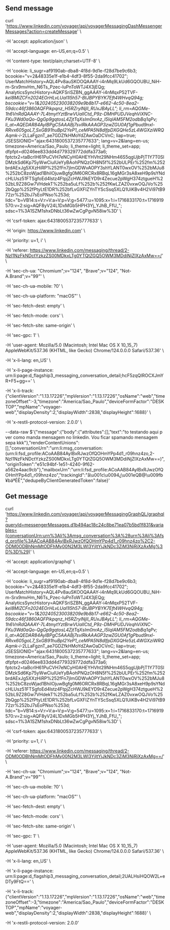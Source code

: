 
## Send message
curl 'https://www.linkedin.com/voyager/api/voyagerMessagingDashMessengerMessages?action=createMessage' \

-H 'accept: application/json' \

-H 'accept-language: en-US,en;q=0.5' \

-H 'content-type: text/plain;charset=UTF-8' \

-H 'cookie: li_sugr=af9190ab-dba8-4f8d-9d1e-f28d7be9c6b3; bcookie="v=2&48335e1f-e1b4-4df3-8f55-2da9fcc41702"; UserMatchHistory=AQL4Pv8auSKOOQAAAY-i4nMq9LkUd6GQOUBU_NiH-m-Srx9mvHm_N6Ts_Pzec-luPnToWTJ4X3jEQg; AnalyticsSyncHistory=AQKFSriSZBN_ggAAAY-i4nMqxP52TVF-_keI8MIZCFn2024EOrHLvLUal1l5h57-BtJBPYBYK7Eft4WHvqQ94g; bscookie="v=1&202405230038209e9b8b17-e662-4c50-8ea2-59dcc46f3860AQFPikpqnz_H5RZrylNjlI_RUxJBAyLL"; li_rm=AQGMe-1h6VnRdQAAAY-7L4tmytYztBrwVUaIlCtd_P9z-DMHPUDJVeqhViXNC-FKu3Wd0aQo-QgGp9gqtosL4ZjtTqXsIm0nrAz_I5IqIAM5FM2odbBq1qPv; li_at=AQEDAR84AyIBPgC5AAABj7svlRkAAAGP3zwZGU0Af1gPbud9nxl-RRvx605goL7_SxGB91huBpI2YeP1_ceMPA5N8dlfpDXGQHe5zL4WGXziWRQAqmk-i_-2LLaFgznT_ae7GDZfkHMoYdZAwOaDCVnC; liap=true; JSESSIONID="ajax:6431800537235777633"; lang=v=2&lang=en-us; timezone=America/Sao_Paulo; li_theme=light; li_theme_set=app; dfpfpt=d0246ee833dd4d779329772ddfa373a6; fptctx2=taBcrIH61PuCVH7eNCyH0AHEYHVht29NHm46S5qgUjbPjT1Y7T0SlDMzkSd6Kp75yWwCiuIUeYyBAohPNQzOH8N5f%252bULPEr%252fm%252brdAExJg5XXzHiRP%252fFn7jImGDWvAOPY3shYLANT0wxOV%252bMJu8%252bC8zoWjad1BhiIOjuwBgfg0M6ORCRx8RBqL16gMGr3sA8xeH9p9sYNdcHLUsz51FTSgfoEd4lstz4FtpjZcHWJ9kEYD9r4Zecue2pWgH374ztgueH%252bL9Z28Gw7VHdekT%252ba5uLf%252b%252fKwLZAZ0vxwOQJVo%252bQgp%252fPtyLtE1DR%252bfLvGXFIZYnTYScSsq5XLQ1UiKBv4H2Vi97tB972zr%252bJ7sEoPNso%253d; lidc="b=VB14:s=V:r=V:a=V:p=V:g=5477:u=1095:x=1:i=1716833170:t=1716919570:v=2:sig=AQF8yV24L1DxMGb5HPH3Yj_YJhB_FfU_"; sdsc=1%3A1SZM1shxDNbLt36wZwCgPgvN58iw%3D' \

-H 'csrf-token: ajax:6431800537235777633' \

-H 'origin: https://www.linkedin.com' \

-H 'priority: u=1, i' \

-H 'referer: https://www.linkedin.com/messaging/thread/2-NzI1NzFkNDctYzkzZS00MDkxLTg0YTQtZGQ5OWM3MDdiNjZlXzAxMw==/' \

-H 'sec-ch-ua: "Chromium";v="124", "Brave";v="124", "Not-A.Brand";v="99"' \

-H 'sec-ch-ua-mobile: ?0' \

-H 'sec-ch-ua-platform: "macOS"' \

-H 'sec-fetch-dest: empty' \

-H 'sec-fetch-mode: cors' \

-H 'sec-fetch-site: same-origin' \

-H 'sec-gpc: 1' \

-H 'user-agent: Mozilla/5.0 (Macintosh; Intel Mac OS X 10_15_7) AppleWebKit/537.36 (KHTML, like Gecko) Chrome/124.0.0.0 Safari/537.36' \

-H 'x-li-lang: en_US' \

-H 'x-li-page-instance: urn:li:page:d_flagship3_messaging_conversation_detail;hcF5zqQlROCXJmYR+F5+gg==' \

-H 'x-li-track: {"clientVersion":"1.13.17226","mpVersion":"1.13.17226","osName":"web","timezoneOffset":-3,"timezone":"America/Sao_Paulo","deviceFormFactor":"DESKTOP","mpName":"voyager-web","displayDensity":2,"displayWidth":2838,"displayHeight":1688}' \

-H 'x-restli-protocol-version: 2.0.0' \

--data-raw $'{"message":{"body":{"attributes":[],"text":"to testando aqui p ver como manda mensagem no linkedin. Vou ficar spamando mensagem sepa kkk"},"renderContentUnions":[],"conversationUrn":"urn:li:msg_conversation:(urn:li:fsd_profile:ACoAAB84AyIBxRJwzOfQOHmYPp4d1_r09hnz4zo,2-NzI1NzFkNDctYzkzZS00MDkxLTg0YTQtZGQ5OWM3MDdiNjZlXzAxMw==)","originToken":"e51c94bf-1e51-4240-9f62-a562e4aac9cb"},"mailboxUrn":"urn:li:fsd_profile:ACoAAB84AyIBxRJwzOfQOHmYPp4d1_r09hnz4zo","trackingId":"å\\u001c\u0094¿\\u001eQB@\u009fb¥bäªÉË","dedupeByClientGeneratedToken":false}'

## Get message

curl 'https://www.linkedin.com/voyager/api/voyagerMessagingGraphQL/graphql?queryId=messengerMessages.d1b494ac18c24c8be71ea07b5bd1f831&variables=(conversationUrn:urn%3Ali%3Amsg_conversation%3A%28urn%3Ali%3Afsd_profile%3AACoAAB84AyIBxRJwzOfQOHmYPp4d1_r09hnz4zo%2C2-ODM0ODBhNmMtODFhMy00N2M3LWI3YjItYjJkNDc3ZjM3NjRiXzAxMg%3D%3D%29)' \

-H 'accept: application/graphql' \

-H 'accept-language: en-US,en;q=0.5' \

-H 'cookie: li_sugr=af9190ab-dba8-4f8d-9d1e-f28d7be9c6b3; bcookie="v=2&48335e1f-e1b4-4df3-8f55-2da9fcc41702"; UserMatchHistory=AQL4Pv8auSKOOQAAAY-i4nMq9LkUd6GQOUBU_NiH-m-Srx9mvHm_N6Ts_Pzec-luPnToWTJ4X3jEQg; AnalyticsSyncHistory=AQKFSriSZBN_ggAAAY-i4nMqxP52TVF-_keI8MIZCFn2024EOrHLvLUal1l5h57-BtJBPYBYK7Eft4WHvqQ94g; bscookie="v=1&202405230038209e9b8b17-e662-4c50-8ea2-59dcc46f3860AQFPikpqnz_H5RZrylNjlI_RUxJBAyLL"; li_rm=AQGMe-1h6VnRdQAAAY-7L4tmytYztBrwVUaIlCtd_P9z-DMHPUDJVeqhViXNC-FKu3Wd0aQo-QgGp9gqtosL4ZjtTqXsIm0nrAz_I5IqIAM5FM2odbBq1qPv; li_at=AQEDAR84AyIBPgC5AAABj7svlRkAAAGP3zwZGU0Af1gPbud9nxl-RRvx605goL7_SxGB91huBpI2YeP1_ceMPA5N8dlfpDXGQHe5zL4WGXziWRQAqmk-i_-2LLaFgznT_ae7GDZfkHMoYdZAwOaDCVnC; liap=true; JSESSIONID="ajax:6431800537235777633"; lang=v=2&lang=en-us; timezone=America/Sao_Paulo; li_theme=light; li_theme_set=app; dfpfpt=d0246ee833dd4d779329772ddfa373a6; fptctx2=taBcrIH61PuCVH7eNCyH0AHEYHVht29NHm46S5qgUjbPjT1Y7T0SlDMzkSd6Kp75yWwCiuIUeYyBAohPNQzOH8N5f%252bULPEr%252fm%252brdAExJg5XXzHiRP%252fFn7jImGDWvAOPY3shYLANT0wxOV%252bMJu8%252bC8zoWjad1BhiIOjuwBgfg0M6ORCRx8RBqL16gMGr3sA8xeH9p9sYNdcHLUsz51FTSgfoEd4lstz4FtpjZcHWJ9kEYD9r4Zecue2pWgH374ztgueH%252bL9Z28Gw7VHdekT%252ba5uLf%252b%252fKwLZAZ0vxwOQJVo%252bQgp%252fPtyLtE1DR%252bfLvGXFIZYnTYScSsq5XLQ1UiKBv4H2Vi97tB972zr%252bJ7sEoPNso%253d; lidc="b=VB14:s=V:r=V:a=V:p=V:g=5477:u=1095:x=1:i=1716833170:t=1716919570:v=2:sig=AQF8yV24L1DxMGb5HPH3Yj_YJhB_FfU_"; sdsc=1%3A1SZM1shxDNbLt36wZwCgPgvN58iw%3D' \

-H 'csrf-token: ajax:6431800537235777633' \

-H 'priority: u=1, i' \

-H 'referer: https://www.linkedin.com/messaging/thread/2-ODM0ODBhNmMtODFhMy00N2M3LWI3YjItYjJkNDc3ZjM3NjRiXzAxMg==/' \

-H 'sec-ch-ua: "Chromium";v="124", "Brave";v="124", "Not-A.Brand";v="99"' \

-H 'sec-ch-ua-mobile: ?0' \

-H 'sec-ch-ua-platform: "macOS"' \

-H 'sec-fetch-dest: empty' \

-H 'sec-fetch-mode: cors' \

-H 'sec-fetch-site: same-origin' \

-H 'sec-gpc: 1' \

-H 'user-agent: Mozilla/5.0 (Macintosh; Intel Mac OS X 10_15_7) AppleWebKit/537.36 (KHTML, like Gecko) Chrome/124.0.0.0 Safari/537.36' \

-H 'x-li-lang: en_US' \

-H 'x-li-page-instance: urn:li:page:d_flagship3_messaging_conversation_detail;2UALHsiHQOW2L+eDTy9FtQ==' \

-H 'x-li-track: {"clientVersion":"1.13.17226","mpVersion":"1.13.17226","osName":"web","timezoneOffset":-3,"timezone":"America/Sao_Paulo","deviceFormFactor":"DESKTOP","mpName":"voyager-web","displayDensity":2,"displayWidth":2838,"displayHeight":1688}' \

-H 'x-restli-protocol-version: 2.0.0'